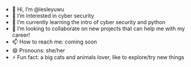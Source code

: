 - 👋 Hi, I’m @lesleyuwu
- 👀 I’m interested in cyber security 
- 🌱 I’m currently learning the intro of cyber security and python 
- 💞️ I’m looking to collaborate on new projects that can help me with my career!
- 📫 How to reach me: coming soon
- 😄 Pronouns: she/her
- ⚡ Fun fact: a big cats and animals lover, like to explore/try new things

<!---
lesleyuwu/lesleyuwu is a ✨ special ✨ repository because its `README.md` (this file) appears on your GitHub profile.
You can click the Preview link to take a look at your changes.
--->
